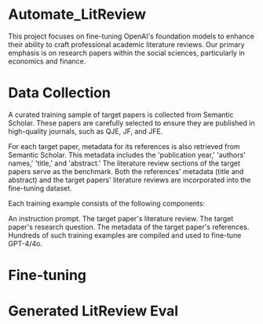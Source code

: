 # Automate_LitReview
This project focuses on fine-tuning OpenAI's foundation models to enhance their ability to craft professional academic literature reviews. Our primary emphasis is on research papers within the social sciences, particularly in economics and finance.

# Data Collection
A curated training sample of target papers is collected from Semantic Scholar. These papers are carefully selected to ensure they are published in high-quality journals, such as QJE, JF, and JFE.

For each target paper, metadata for its references is also retrieved from Semantic Scholar. This metadata includes the 'publication year,' 'authors' names,' 'title,' and 'abstract.' The literature review sections of the target papers serve as the benchmark. Both the references' metadata (title and abstract) and the target papers' literature reviews are incorporated into the fine-tuning dataset.

Each training example consists of the following components:

An instruction prompt.
The target paper's literature review.
The target paper's research question.
The metadata of the target paper's references.
Hundreds of such training examples are compiled and used to fine-tune GPT-4/4o.

# Fine-tuning 
# Generated LitReview Eval
